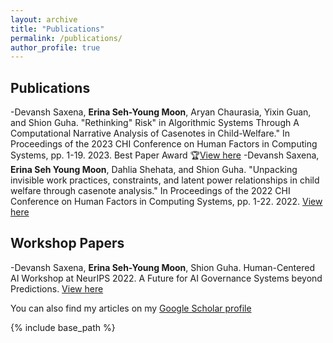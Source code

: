```yaml
---
layout: archive
title: "Publications"
permalink: /publications/
author_profile: true
---
```


## Publications

-Devansh Saxena, **Erina Seh-Young Moon**, Aryan Chaurasia, Yixin Guan, and Shion Guha. "Rethinking" Risk" in Algorithmic Systems Through A Computational Narrative Analysis of Casenotes in Child-Welfare." In Proceedings of the 2023 CHI Conference on Human Factors in Computing Systems, pp. 1-19. 2023. Best Paper Award 🏆[View here](https://erinamoon.github.io/files/rethinkingrisk.pdf)
-Devansh Saxena, **Erina Seh Young Moon**, Dahlia Shehata, and Shion Guha. "Unpacking invisible work practices, constraints, and latent power relationships in child welfare through casenote analysis." In Proceedings of the 2022 CHI Conference on Human Factors in Computing Systems, pp. 1-22. 2022. [View here](https://erinamoon.github.io/files/unpacking.pdf)


## Workshop Papers

-Devansh Saxena, **Erina Seh-Young Moon**, Shion Guha. Human-Centered AI Workshop at NeurIPS 2022. A Future for AI Governance Systems beyond Predictions. [View here](https://erinamoon.github.io/files/Future_for_AIGovernance.pdf)




You can also find my articles on my [Google Scholar profile](https://scholar.google.com/citations?user=TXXTPIkAAAAJ&hl=en) 

{% include base_path %}
